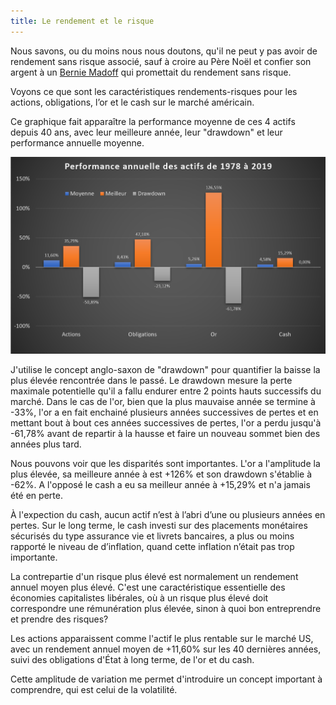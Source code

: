 ```yaml
---
title: Le rendement et le risque
---
```


Nous savons, ou du moins nous nous doutons, qu'il ne peut y pas avoir de rendement sans risque associé, sauf à croire au Père Noël et confier son argent à un [Bernie Madoff](https://en.wikipedia.org/wiki/Bernie_Madoff) qui promettait du rendement sans risque. 

Voyons ce que sont les caractéristiques rendements-risques pour les actions, obligations, l’or et le cash sur le marché américain.

Ce graphique fait apparaître la performance moyenne de ces 4 actifs depuis 40 ans, avec leur meilleure année, leur "drawdown" et leur performance annuelle moyenne.

![Performance annuelle des actifs](./images/perf-annuelle-actifs.png)

J'utilise le concept anglo-saxon de "drawdown" pour quantifier la baisse la plus élevée rencontrée dans le passé. Le drawdown mesure la perte maximale potentielle qu'il a fallu endurer entre 2 points hauts successifs du marché. Dans le cas de l'or, bien que la plus mauvaise année se termine à -33%, l'or a en fait enchainé plusieurs années successives de pertes et en mettant bout à bout ces années successives de pertes, l'or a perdu jusqu'à -61,78% avant de repartir à la hausse et faire un nouveau sommet bien des années plus tard.

Nous pouvons voir que les disparités sont importantes. L'or a l'amplitude la plus élevée, sa meilleure année à est +126% et son drawdown s'établie à -62%. A l'opposé le cash a eu sa meilleur année à +15,29% et n'a jamais été en perte.

À l'expection du cash, aucun actif n’est à l’abri d’une ou plusieurs années en pertes. Sur le long terme, le cash investi sur des placements monétaires sécurisés du type assurance vie et livrets bancaires, a plus ou moins rapporté le niveau de d’inflation, quand cette inflation n’était pas trop importante.

La contrepartie d'un risque plus élevé est normalement un rendement annuel moyen plus élevé. C'est une caractéristique essentielle des économies capitalistes libérales, où à un risque plus élevé doit correspondre une rémunération plus élevée, sinon à quoi bon entreprendre et prendre des risques?

Les actions apparaissent comme l'actif le plus rentable sur le marché US, avec un rendement annuel moyen de +11,60% sur les 40 dernières années, suivi des obligations d'État à long terme, de l'or et du cash.

Cette amplitude de variation me permet d'introduire un concept important à comprendre, qui est celui de la volatilité.
